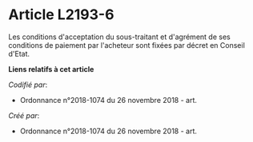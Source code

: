 # Article L2193-6

Les conditions d'acceptation du sous-traitant et d'agrément de ses conditions de paiement par l'acheteur sont fixées par
décret en Conseil d'Etat.

**Liens relatifs à cet article**

_Codifié par_:

  - Ordonnance n°2018-1074 du 26 novembre 2018 - art.

_Créé par_:

  - Ordonnance n°2018-1074 du 26 novembre 2018 - art.
